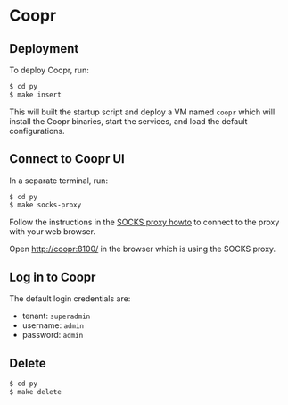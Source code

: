 Coopr
=====

Deployment
----------

To deploy Coopr, run:

```sh
$ cd py
$ make insert
```

This will built the startup script and deploy a VM named `coopr` which will
install the Coopr binaries, start the services, and load the default
configurations.

Connect to Coopr UI
-------------------

In a separate terminal, run:

```sh
$ cd py
$ make socks-proxy
```

Follow the instructions in the [SOCKS proxy howto](../../../scripts/util/socks-proxy.md)
to connect to the proxy with your web browser.

Open [http://coopr:8100/](http://coopr:8100/) in the browser which is using the
SOCKS proxy.

Log in to Coopr
---------------

The default login credentials are:

* tenant: `superadmin`
* username: `admin`
* password: `admin`

Delete
------

```sh
$ cd py
$ make delete
```
